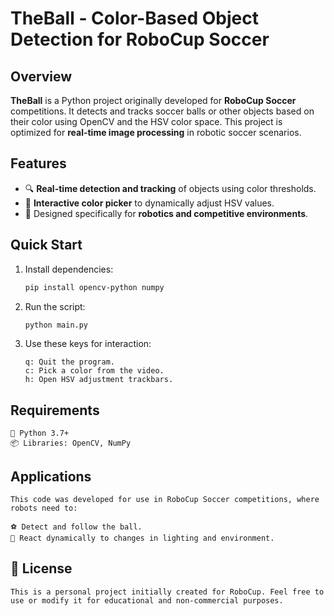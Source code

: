 # **TheBall - Color-Based Object Detection for RoboCup Soccer**

## Overview
**TheBall** is a Python project originally developed for **RoboCup Soccer** competitions. It detects and tracks soccer balls or other objects based on their color using OpenCV and the HSV color space. This project is optimized for **real-time image processing** in robotic soccer scenarios.

## Features
- 🔍 **Real-time detection and tracking** of objects using color thresholds.
- 🎨 **Interactive color picker** to dynamically adjust HSV values.
- 🤖 Designed specifically for **robotics and competitive environments**.

## Quick Start
1. Install dependencies:
   ```bash
   pip install opencv-python numpy
   ```
2. Run the script:
   ```bash
   python main.py
   ```

3. Use these keys for interaction:
   ```plaintext
   q: Quit the program.
   c: Pick a color from the video.
   h: Open HSV adjustment trackbars.
   ```

## Requirements
```plaintext
🐍 Python 3.7+
📦 Libraries: OpenCV, NumPy
```

## Applications
```plaintext
This code was developed for use in RoboCup Soccer competitions, where robots need to:

⚽ Detect and follow the ball.
🌟 React dynamically to changes in lighting and environment.
```

## 📜 License
```plaintext
This is a personal project initially created for RoboCup. Feel free to use or modify it for educational and non-commercial purposes.
```
